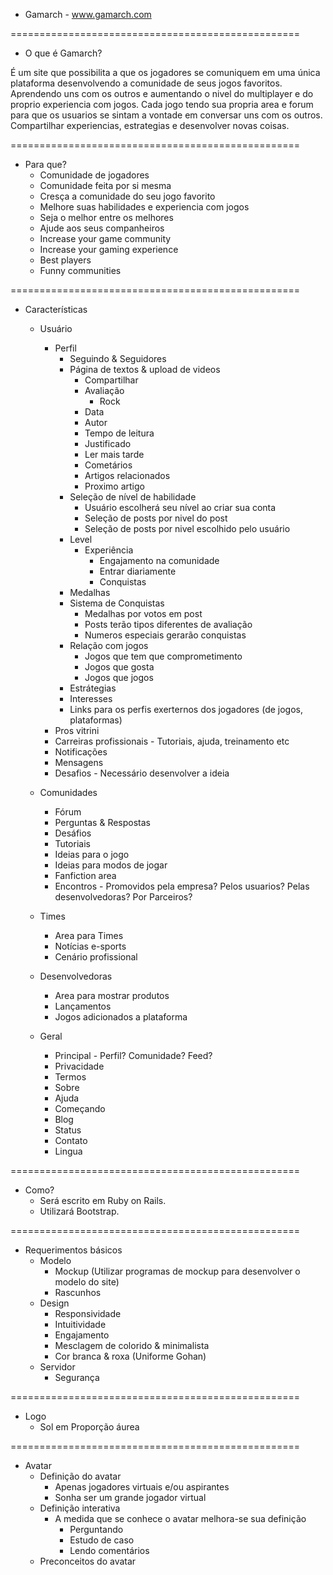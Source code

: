 - Gamarch - www.gamarch.com

==================================================

- O que é Gamarch?

É um site que possibilita a que os jogadores se comuniquem em uma única plataforma
desenvolvendo a comunidade de seus jogos favoritos. Aprendendo uns com os outros e aumentando o nivel
do multiplayer e do proprio experiencia com jogos. Cada jogo tendo sua propria area e forum para que os usuarios
se sintam a vontade em conversar uns com os outros. Compartilhar experiencias, estrategias e desenvolver novas coisas.

==================================================

- Para que?
  - Comunidade de jogadores
  - Comunidade feita por si mesma
  - Cresça a comunidade do seu jogo favorito
  - Melhore suas habilidades e experiencia com jogos
  - Seja o melhor entre os melhores
  - Ajude aos seus companheiros
  - Increase your game community                        
  - Increase your gaming experience
  - Best players
  - Funny communities

==================================================

- Características

  - Usuário
    - Perfil
      - Seguindo & Seguidores
      - Página de textos & upload de videos
        - Compartilhar
        - Avaliação
          - Rock
        - Data
        - Autor
        - Tempo de leitura
        - Justificado
        - Ler mais tarde
        - Cometários
        - Artigos relacionados
        - Proximo artigo
      - Seleção de nível de habilidade
        - Usuário escolherá seu nível ao criar sua conta
        - Seleção de posts por nivel do post
        - Seleção de posts por nivel escolhido pelo usuário
      - Level
        - Experiência
          - Engajamento na comunidade
          - Entrar diariamente
          - Conquistas
      - Medalhas
      - Sistema de Conquistas
        - Medalhas por votos em post
        - Posts terão tipos diferentes de avaliação
        - Numeros especiais gerarão conquistas
      - Relação com jogos
        - Jogos que tem que comprometimento
        - Jogos que gosta
        - Jogos que jogos
      - Estrátegias
      - Interesses
      - Links para os perfis exerternos dos jogadores (de jogos, plataformas)
    - Pros vitrini
    - Carreiras profissionais - Tutoriais, ajuda, treinamento etc
    - Notificações
    - Mensagens
    - Desafios - Necessário desenvolver a ideia

  - Comunidades
    - Fórum
    - Perguntas & Respostas
    - Desáfios
    - Tutoriais
    - Ideias para o jogo
    - Ideias para modos de jogar
    - Fanfiction area
    - Encontros - Promovidos pela empresa? Pelos usuarios? Pelas desenvolvedoras? Por Parceiros?

  - Times
    - Area para Times
    - Notícias e-sports
    - Cenário profissional

  - Desenvolvedoras
    - Area para mostrar produtos
    - Lançamentos
    - Jogos adicionados a plataforma

  - Geral
    - Principal - Perfil? Comunidade? Feed?
    - Privacidade
    - Termos
    - Sobre
    - Ajuda
    - Começando
    - Blog
    - Status
    - Contato
    - Lingua

==================================================

- Como?
  - Será escrito em Ruby on Rails.
  - Utilizará Bootstrap.

==================================================

- Requerimentos básicos
  - Modelo
    - Mockup (Utilizar programas de mockup para desenvolver o modelo do site)
    - Rascunhos
  - Design
    - Responsividade
    - Intuitividade
    - Engajamento
    - Mesclagem de colorido & minimalista
    - Cor branca & roxa (Uniforme Gohan)
  - Servidor
    - Segurança

==================================================

- Logo
  - Sol em Proporção áurea

==================================================

- Avatar
  - Definição do avatar
    - Apenas jogadores virtuais e/ou aspirantes
    - Sonha ser um grande jogador virtual
  - Definição interativa
    - A medida que se conhece o avatar melhora-se sua definição
      - Perguntando
      - Estudo de caso
      - Lendo comentários
  - Preconceitos do avatar
